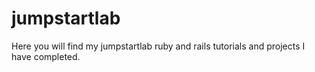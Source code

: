 # jumpstartlab
Here you will find my jumpstartlab ruby and rails tutorials and projects I have completed.
